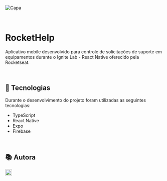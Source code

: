![Capa](https://user-images.githubusercontent.com/62303172/180672345-31e13023-b2da-4ee6-ae4c-2aa5e7cb4734.png)


<br>

# RocketHelp
Aplicativo mobile desenvolvido para controle de solicitações de suporte em equipamentos durante o Ignite Lab - React Native oferecido pela Rocketseat.
<br>

<br>

## 🚀 Tecnologias
Durante o desenvolvimento do projeto foram utilizadas as seguintes tecnologias:
* TypeScript
* React Native
* Expo 
* Firebase

<br>

## 📚 Autora
<a href="https://www.linkedin.com/in/dayanesallet/" target="_blank"><img align="left" src="https://raw.githubusercontent.com/yushi1007/yushi1007/main/images/linkedin.svg" alt="" width="21px"/></a>

